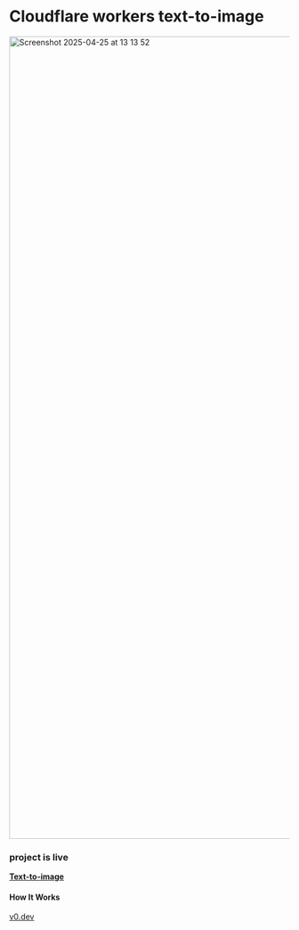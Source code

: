 # Cloudflare workers text-to-image
<img width="1440" alt="Screenshot 2025-04-25 at 13 13 52" src="https://github.com/user-attachments/assets/14f813f9-6ff5-45f2-911d-83d297dd092b" />


<br />

### project is live

**[Text-to-image](https://image.jessejesse.com)**


#### How It Works

 [v0.dev](https://v0.dev)
